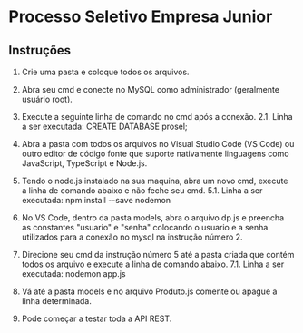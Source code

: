 # Processo Seletivo Empresa Junior

## Instruções

1.  Crie uma pasta e coloque todos os arquivos.

2.  Abra seu cmd e conecte no MySQL como administrador (geralmente usuário root).

3.  Execute a seguinte linha de comando no cmd após a conexão.
    2.1. Linha a ser executada: CREATE DATABASE prosel;

4.  Abra a pasta com todos os arquivos no Visual Studio Code (VS Code) ou outro editor de código fonte que suporte nativamente linguagens como JavaScript, TypeScript e Node.js.

5.  Tendo o node.js instalado na sua maquina, abra um novo cmd, execute a linha de comando abaixo e não feche seu cmd.
    5.1. Linha a ser executada: npm install --save nodemon

6.  No VS Code, dentro da pasta models, abra o arquivo dp.js e preencha as constantes "usuario" e "senha" colocando o usuario e a senha utilizados para a conexão no mysql na instrução número 2.

7.  Direcione seu cmd da instrução número 5 até a pasta criada que contém todos os arquivo e execute a linha de comando abaixo. 7.1. Linha a ser executada: nodemon app.js

8.  Vá até a pasta models e no arquivo Produto.js comente ou apague a linha determinada.

9.  Pode começar a testar toda a API REST.
